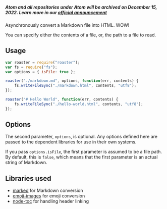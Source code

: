 ##### Atom and all repositories under Atom will be archived on December 15, 2022. Learn more in our [official announcement](https://github.blog/2022-06-08-sunsetting-atom/)
 Asynchronously convert a Markdown file into HTML. WOW!

You can specify either the contents of a file, or, the path to a file to read.

## Usage

```javascript
var roaster = require("roaster");
var fs = require("fs");
var options = { isFile: true };

roaster("./markdown.md", options, function(err, contents) {
	fs.writeFileSync("./markdown.html", contents, "utf8");
});

roaster("# Hello World", function(err, contents) {
	fs.writeFileSync("./hello-world.html", contents, "utf8");
});
```

## Options

The second parameter, `options`, is optional. Any options defined
here are passed to the dependent libraries for use in their own systems.

If you pass `options.isFile`, the first parameter is assumed to be a file path.
By default, this is `false`, which means that the first parameter is an
actual string of Markdown.

## Libraries used

* [marked](https://github.com/chjj/marked) for Markdown conversion
* [emoji-images](https://github.com/henrikjoreteg/emoji-images.js) for emoji conversion
* [node-toc](https://github.com/cowboy/node-toc) for handling header linking

